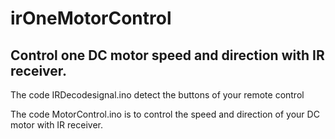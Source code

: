 <h1>irOneMotorControl</h1>
<h2>Control one DC motor speed and direction with IR receiver.</h2>

<p1>The code IRDecodesignal.ino detect the buttons of your remote control</p1>

<p2>The code MotorControl.ino is to control the speed and direction of your DC motor with IR receiver. </p2>
  
  

